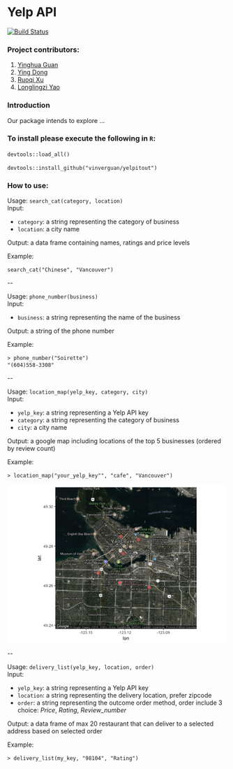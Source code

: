 # Yelp API   
   
[![Build Status](https://travis-ci.org/vinverguan/yelpitout.svg?branch=master)](https://travis-ci.org/vinverguan/yelpitout)     
     
### Project contributors:

1. [Yinghua Guan](https://github.com/vinverguan)
2. [Ying Dong](http://github.com/yvonnedy)
3. [Ruoqi Xu](https://github.com/rq1995)
4. [Longlingzi Yao](https://github.com/yllz)

### Introduction

Our package intends to explore ...

### To install please execute the following in `R`:

`devtools::load_all()`

`devtools::install_github("vinverguan/yelpitout")`

### How to use:

Usage: `search_cat(category, location)`  
Input: 

- `category`: a string representing the category of business
- `location`: a city name

Output: a data frame containing names, ratings and price levels

Example:

```
search_cat("Chinese", "Vancouver")
```

--

Usage: `phone_number(business)`  
Input: 

- `business`: a string representing the name of the business

Output: a string of the phone number

Example:

```
> phone_number("Soirette")
"(604)558-3308"
```


--

Usage: `location_map(yelp_key, category, city)`  
Input:   

- `yelp_key`: a string representing a Yelp API key
- `category`: a string representing the category of business
- `city`: a city name

Output:  a google map including locations of the top 5 businesses (ordered by review count)

Example:

```
> location_map("your_yelp_key"", "cafe", "Vancouver")
```
![](image/function3_output.png)

--


Usage: `delivery_list(yelp_key, location, order)`  
Input:   

- `yelp_key`: a string representing a Yelp API key
- `location`: a string representing the delivery location, prefer zipcode
- `order`: a string representing the outcome order method, order include 3 choice: *Price*, *Rating*, *Review_number*

Output:  a data frame of max 20 restaurant that can deliver to a selected address based on selected order

Example:

```
> delivery_list(my_key, "98104", "Rating")
```
